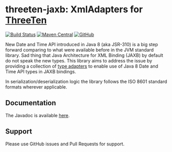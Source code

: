 # threeten-jaxb: XmlAdapters for [ThreeTen](https://www.threeten.org/)

[![Build Status](https://dev.azure.com/threeten-jaxb/threeten-jaxb/_apis/build/status/Check?branchName=master)](https://dev.azure.com/threeten-jaxb/threeten-jaxb/_build/latest?definitionId=3&branchName=master)
[![Maven Central](https://img.shields.io/maven-central/v/io.github.threeten-jaxb/threeten-jaxb-core.svg)](https://search.maven.org/search?q=g:io.github.threeten-jaxb)
[![GitHub](https://img.shields.io/github/license/threeten-jaxb/threeten-jaxb.svg)](https://opensource.org/licenses/Apache-2.0)

New Date and Time API introduced in Java 8 (aka JSR-310) is a big step forward
comparing to what were available before in the JVM standard library. Sad thing
that Java Architecture for XML Binding (JAXB) by default do not speak the new
types. This library aims to address the issue by providing a collection of
[type adapters](http://docs.oracle.com/javase/8/docs/api/javax/xml/bind/annotation/adapters/XmlAdapter.html)
to enable use of Java 8 Date and Time API types in JAXB bindings.

In serialization/deserialization logic the library follows the ISO 8601
standard formats wherever applicable.

## Documentation

The Javadoc is available [here](https://threeten-jaxb.github.io/threeten-jaxb-core/javadoc/).

## Support
Please use GitHub issues and Pull Requests for support.
